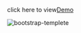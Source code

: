 click here to view<a href=" https://maheshsangeet.github.io/Bootstrap-Templete/" >Demo</a>




![bootstrap-templete](https://user-images.githubusercontent.com/74812363/124391552-c8054000-dd0e-11eb-8db8-f8663670ea43.JPG)
